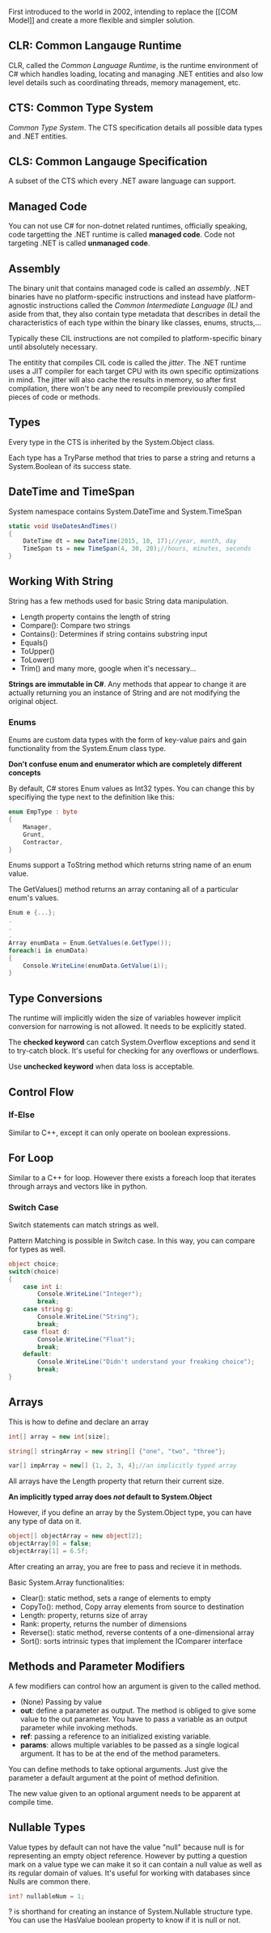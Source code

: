 First introduced to the world in 2002, intending to replace the [[COM Model]] and create a more flexible and simpler solution.

## CLR: Common Langauge Runtime

CLR, called the *Common Language Runtime*, is the runtime environment of C# which handles loading, locating and managing .NET entities and also low level details such as coordinating threads, memory management, etc.

## CTS: Common Type System

*Common Type System*. The CTS specification details all possible data types and .NET entities.

## CLS: Common Langauge Specification

A subset of the CTS which every .NET aware language can support.
## Managed Code

You can not use C# for non-dotnet related runtimes, officially speaking, code targetting the .NET runtime is called **managed code**. Code not targeting .NET is called **unmanaged code**.

## Assembly

The binary unit that contains managed code is called an *assembly*. .NET binaries have no platform-specific instructions and instead have platform-agnostic instructions called the *Common Intermediate Language (IL)* and aside from that, they also contain type metadata that describes in detail the characteristics of each type within the binary like classes, enums, structs,...

Typically these CIL instructions are not compiled to platform-specific binary until absolutely necessary. 

The entitity that compiles CIL code is called the *jitter*. The .NET runtime uses a JIT compiler for each target CPU with its own specific optimizations in mind. The jitter will also cache the results in memory, so after first compilation, there won't be any need to recompile previously compiled pieces of code or methods.

## Types

Every type in the CTS is inherited by the System.Object class.

Each type has a TryParse method that tries to parse a string and returns a System.Boolean of its success state.

## DateTime and TimeSpan

System namespace contains System.DateTime and System.TimeSpan

```C#
static void UseDatesAndTimes()
{
	DateTime dt = new DateTime(2015, 10, 17);//year, month, day
	TimeSpan ts = new TimeSpan(4, 30, 20);//hours, minutes, seconds
}
```

## Working With String

String has a few methods used for basic String data manipulation.

* Length property contains the length of string
* Compare(): Compare two strings
* Contains(): Determines if string contains substring input
* Equals()
* ToUpper()
* ToLower()
* Trim()
and many more, google when it's necessary...

**Strings are immutable in C#**. Any methods that appear to change it are actually returning you an instance of String and are not modifying the original object.

### Enums

Enums are custom data types with the form of key-value pairs and gain functionality from the System.Enum class type.

**Don't confuse enum and enumerator which are completely different concepts**

By default, C# stores Enum values as Int32 types. You can change this by specifiying the type next to the definition like this:

```C#
enum EmpType : byte 
{
	Manager,
	Grunt,
	Contractor,
}
```

Enums support a ToString method which returns string name of an enum value.

The GetValues() method returns an array contaning all of a particular enum's values.

```C#
Enum e {...};
.
.
.
Array enumData = Enum.GetValues(e.GetType());
foreach(i in enumData)
{
	Console.WriteLine(enumData.GetValue(i));
}
```

## Type Conversions

The runtime will implicitly widen the size of variables however implicit conversion for narrowing is not allowed. It needs to be explicitly stated.

The **checked keyword** can catch System.Overflow exceptions and send it to try-catch block. It's useful for checking for any overflows or underflows. 

Use **unchecked keyword** when data loss is acceptable.
## Control Flow

### If-Else

Similar to C++, except it can only operate on boolean expressions.

## For Loop

Similar to a C++ for loop. However there exists a foreach loop that iterates through arrays and vectors like in python.

### Switch Case

Switch statements can match strings as well.

Pattern Matching is possible in Switch case. In this way, you can compare for types as well.

```C#
object choice;
switch(choice)
{
	case int i:
		Console.WriteLine("Integer");
		break;
	case string g:
		Console.WriteLine("String");
		break;
	case float d:
		Console.WriteLine("Float");
		break;
	default:
		Console.WriteLine("Didn't understand your freaking choice");
		break;
}
```

## Arrays

This is how to define and declare an array

```C#
int[] array = new int[size];

string[] stringArray = new string[] {"one", "two", "three"};

var[] impArray = new[] {1, 2, 3, 4};//an implicitly typed array
```

All arrays have the Length property that return their current size.

**An implicitly typed array does *not* default to System.Object**

However, if you define an array by the System.Object type, you can have any type of data on it.

```C#
object[] objectArray = new object[2];
objectArray[0] = false;
objectArray[1] = 6.5f;
```

After creating an array,  you are free to pass and recieve it in methods.

Basic System.Array functionalities:

* Clear(): static method, sets a range of elements to empty
* CopyTo(): method, Copy array elements from source to destination
* Length: property, returns size of array
* Rank: property, returns the number of dimensions
* Reverse(): static method, reverse contents of a one-dimensional array
* Sort(): sorts intrinsic types that implement the IComparer interface

## Methods and Parameter Modifiers

A few modifiers can control how an argument is given to the called method.

* (None) Passing by value
* **out**: define a parameter as output. The method is obliged to give some value to the out parameter. You have to pass a variable as an output parameter while invoking methods.
* **ref**: passing a reference to an initialized existing variable.
* **params**: allows multiple variables to be passed as a single logical argument. It has to be at the end of the method parameters.

You can define methods to take optional arguments. Just give the parameter a default argument at the point of method definition.

The new value given to an optional argument needs to be apparent at compile time.

## Nullable Types

Value types by default can not have the value "null" because null is for representing an empty object reference. However by putting a question mark on a value type we can make it so it can contain a null value as well as its regular domain of values. It's useful for working with databases since Nulls are common there.

```C#
int? nullableNum = 1;
```

? is shorthand for creating an instance of System.Nullable<T> structure type. You can use the HasValue boolean property to know if it is null or not.

